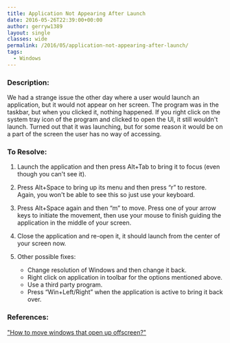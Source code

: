 ```yaml
---
title: Application Not Appearing After Launch
date: 2016-05-26T22:39:00+00:00
author: gerryw1389
layout: single
classes: wide
permalink: /2016/05/application-not-appearing-after-launch/
tags:
  - Windows
---
```

<!--more-->

### Description:

We had a strange issue the other day where a user would launch an application, but it would not appear on her screen. The program was in the taskbar, but when you clicked it, nothing happened. If you right click on the system tray icon of the program and clicked to open the UI, it still wouldn't launch. Turned out that it was launching, but for some reason it would be on a part of the screen the user has no way of accessing.

### To Resolve:

1. Launch the application and then press Alt+Tab to bring it to focus (even though you can't see it).

2. Press Alt+Space to bring up its menu and then press &#8220;r&#8221; to restore. Again, you won't be able to see this so just use your keyboard.

3. Press Alt+Space again and then &#8220;m&#8221; to move. Press one of your arrow keys to initiate the movement, then use your mouse to finish guiding the application in the middle of your screen.

4. Close the application and re-open it, it should launch from the center of your screen now.

5. Other possible fixes:

   - Change resolution of Windows and then change it back.
   - Right click on application in toolbar for the options mentioned above.
   - Use a third party program.
   - Press &#8220;Win+Left/Right&#8221; when the application is active to bring it back over.

### References:

["How to move windows that open up offscreen?"](http://superuser.com/questions/53585/how-to-move-windows-that-open-up-offscreen)